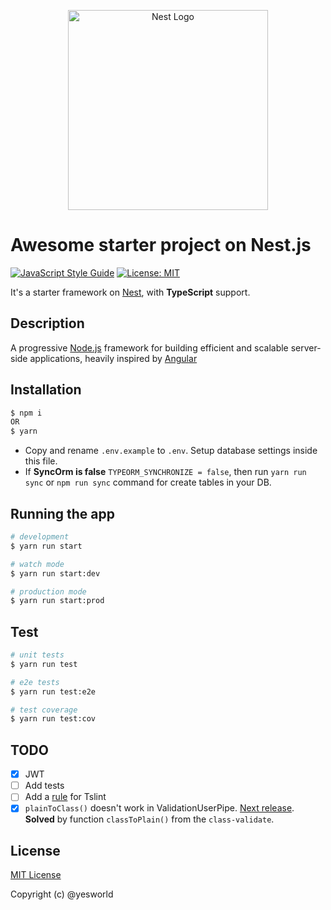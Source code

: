 <p align="center">
  <a href="http://nestjs.com/" target="blank"><img src="https://nestjs.com/img/logo_text.svg" width="320" alt="Nest Logo" /></a>
</p>

# Awesome starter project on Nest.js

[![JavaScript Style Guide](https://img.shields.io/badge/code_style-standard-brightgreen.svg)](https://standardjs.com)
[![License: MIT](https://img.shields.io/badge/License-MIT-blue.svg)](https://opensource.org/licenses/MIT)

It's a starter framework on [Nest](https://github.com/nestjs/nest), with **TypeScript** support.

## Description
A progressive <a href="http://nodejs.org" target="blank">Node.js</a> framework for building efficient and scalable server-side applications, heavily inspired by <a href="https://angular.io" target="blank">Angular</a>

## Installation

```bash
$ npm i
OR
$ yarn
```

- Copy and rename `.env.example` to `.env`. Setup database settings inside this file.
- If **SyncOrm is false** `TYPEORM_SYNCHRONIZE = false`, then run `yarn run sync` or `npm run sync` command for create tables in your DB.

## Running the app

```bash
# development
$ yarn run start

# watch mode
$ yarn run start:dev

# production mode
$ yarn run start:prod
```

## Test

```bash
# unit tests
$ yarn run test

# e2e tests
$ yarn run test:e2e

# test coverage
$ yarn run test:cov
```

## TODO
* [x] JWT
* [ ] Add tests
* [ ] Add a [rule](https://github.com/marcuzy/tslint-origin-ordered-imports-rule) for Tslint
* [x] `plainToClass()` doesn't work in ValidationUserPipe. [Next release](https://github.com/typestack/class-transformer/issues/236). **Solved** by function `classToPlain()` from the `class-validate`.

## License

[MIT License](./LICENSE)

Copyright (c) @yesworld
